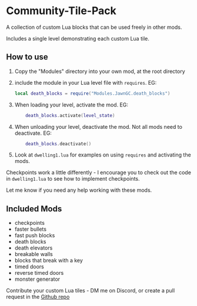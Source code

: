 # Community-Tile-Pack

A collection of custom Lua blocks that can be used freely in other mods.

Includes a single level demonstrating each custom Lua tile.

## How to use

1. Copy the "Modules" directory into your own mod, at the root directory
2. include the module in your Lua level file with `requires`. EG:

    ```lua
    local death_blocks = require("Modules.JawnGC.death_blocks")
    ```

3. When loading your level, activate the mod. EG:

    ```lua
        death_blocks.activate(level_state)
    ```

4. When unloading your level, deactivate the mod. Not all mods need to deactivate. EG:

    ```lua
        death_blocks.deactivate()
    ```

5. Look at `dwelling1.lua` for examples on using `requires` and activating the mods.

Checkpoints work a little differently - I encourage you to check out the code in `dwelling1.lua` to see how to implement checkpoints.

Let me know if you need any help working with these mods.

## Included Mods

- checkpoints
- faster bullets
- fast push blocks
- death blocks
- death elevators
- breakable walls
- blocks that break with a key
- timed doors
- reverse timed doors
- monster generator

Contribute your custom Lua tiles - DM me on Discord, or create a pull request in the [Github repo](https://github.com/sjtower/Community-Tile-Pack)
